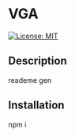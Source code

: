 # VGA
[![License: MIT](https://img.shields.io/badge/License-MIT-yellow.svg)](https://opensource.org/licenses/MIT)
## Description 
reademe gen
## Installation
npm i